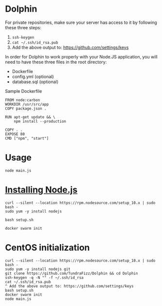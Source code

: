 # Dolphin

For private repositories, make sure your server has access to it by following these three steps:
  1. `ssh-keygen`
  2. `cat ~/.ssh/id_rsa.pub`
  3. Add the above output to: https://github.com/settings/keys

In order for Dolphin to work properly with your Node.JS application, you will need to have these three files in the root directory:
  * Dockerfile
  * config.yml (optional)
  * database.sql  (optional)

Sample Dockerfile
```
FROM node:carbon
WORKDIR /usr/src/app
COPY package.json .

RUN apt-get update && \
    npm install --production

COPY . .
EXPOSE 80
CMD ["npm", "start"]
```

# Usage

`node main.js`

# [Installing Node.js](https://nodejs.org/en/download/package-manager/)

```
curl --silent --location https://rpm.nodesource.com/setup_10.x | sudo bash -
sudo yum -y install nodejs

bash setup.sh

docker swarm init
```

# CentOS initialization

```
curl --silent --location https://rpm.nodesource.com/setup_10.x | sudo bash -
sudo yum -y install nodejs git
git clone https://github.com/TundraFizz/Dolphin && cd Dolphin
ssh-keygen -q -N "" -f ~/.ssh/id_rsa
cat ~/.ssh/id_rsa.pub
^ Add the above output to: https://github.com/settings/keys
bash setup.sh
docker swarm init
node main.js
```
